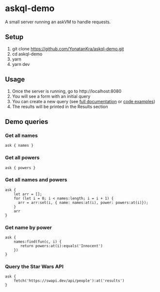 # askql-demo

A small server running an askVM to handle requests.

## Setup

1. git clone https://github.com/YonatanKra/askql-demo.git
2. cd askql-demo
3. yarn
4. yarn dev

## Usage

1. Once the server is running, go to http://localhost:8080
2. You will see a form with an initial query
3. You can create a new query (see [full documentation](https://github.com/xFAANG/askql#documentation) 
    or [code examples](https://github.com/xFAANG/askql/tree/master/src/askscript/__tests__))
4. The results will be printed in the Results section

## Demo queries
### Get all names
```
ask { names }
```
### Get all powers
```
ask { powers }
```
### Get all names and powers
```
ask { 
    let arr = [];
    for (let i = 0; i < names:length; i = i + 1) {
      arr = arr:set(i, { name: names:at(i), power: powers:at(i)});
    }
    arr
}
```

### Get name by power
```
ask {
    names:find(fun(c, i) {
       return powers:at(i):equals('Innocent')
    })
}
```

### Query the Star Wars API
```
ask {
	fetch('https://swapi.dev/api/people'):at('results')
}
```